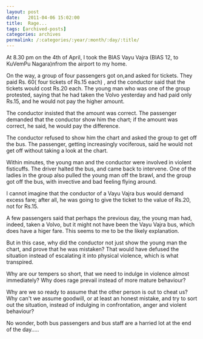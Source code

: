```yaml
---
layout: post
date:	2011-04-06 15:02:00
title:  Rage...
tags: [archived-posts]
categories: archives
permalink: /:categories/:year/:month/:day/:title/
---
```

At 8.30 pm on the 4th of April, I took the BIAS Vayu Vajra  (BIAS 12, to KuVemPu Nagara)nfrom the airport to my home.

On the way, a group of four  passengers got on,and asked for tickets. They paid Rs. 60( four tickets of Rs.15 each) , and the conductor said that the tickets would cost Rs.20 each. The young man who was one of the group protested, saying that he had taken the Volvo yesterday and had paid only Rs.15, and he would not pay the higher amount.

The conductor insisted that the amount was correct. The passenger demanded that the conductor show him the chart; if the amount was correct, he said, he would pay the difference.

The conductor refused to show him the chart and asked the group to get off the bus. The passenger, getting increasingly vociferous, said he would not get off without taking a look at the chart.


Within minutes, the young man and the conductor were involved in violent fisticuffs. The driver halted the bus, and came back to intervene. One of the ladies in the group also pulled the young man off the brawl, and the group got off the bus, with invective and bad feeling flying around.

I cannot imagine  that the conductor of a Vayu Vajra bus would demand excess fare; after all, he was going to give the ticket to the value of Rs.20, not for Rs.15.

A few passengers said that perhaps the previous day, the young man had, indeed, taken a Volvo, but it might not have been the Vayu Vajra bus, which does have a higer fare. This seems to me to be the likely explanation.

But in this case, why did the conductor not just show the young man the chart, and prove that he was mistaken? That would have defused the situation instead of escalating it into physical violence, which is what transpired.

Why are our tempers so short, that we need to indulge in violence almost immediately? Why does rage prevail instead of more mature behaviour?

Why are we so ready to assume that the other person is out to cheat us? Why can't we assume goodwill, or at least an honest mistake, and try to sort out the situation, instead of indulging in confrontation, anger and violent behaviour?

No wonder, both bus passengers and bus staff are a harried lot at the end of the day.....
